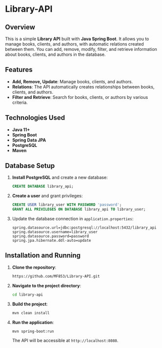 # Library-API

## Overview

This is a simple **Library API** built with **Java Spring Boot**. It allows you to manage books, clients, and authors, with automatic relations created between them. You can add, remove, modify, filter, and retrieve information about books, clients, and authors in the database.

## Features

- **Add, Remove, Update**: Manage books, clients, and authors.
- **Relations**: The API automatically creates relationships between books, clients, and authors.
- **Filter and Retrieve**: Search for books, clients, or authors by various criteria.

## Technologies Used

- **Java 11+**
- **Spring Boot**
- **Spring Data JPA**
- **PostgreSQL**
- **Maven**

## Database Setup

1. **Install PostgreSQL** and create a new database:

   ```sql
   CREATE DATABASE library_api;
   ```

2. **Create a user** and grant privileges:

   ```sql
   CREATE USER library_user WITH PASSWORD 'password';
   GRANT ALL PRIVILEGES ON DATABASE library_api TO library_user;
   ```

3. Update the database connection in `application.properties`:

   ```properties
   spring.datasource.url=jdbc:postgresql://localhost:5432/library_api
   spring.datasource.username=library_user
   spring.datasource.password=password
   spring.jpa.hibernate.ddl-auto=update
   ```

## Installation and Running

1. **Clone the repository**:

   ```bash
   https://github.com/MF853/Library-API.git
   ```

2. **Navigate to the project directory**:

   ```bash
   cd library-api
   ```

3. **Build the project**:

   ```bash
   mvn clean install
   ```

4. **Run the application**:

   ```bash
   mvn spring-boot:run
   ```

   The API will be accessible at `http://localhost:8080`.
